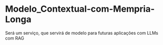 # Modelo_Contextual-com-Mempria-Longa
Será um serviço, que servirá de modelo para futuras aplicações com LLMs com RAG
